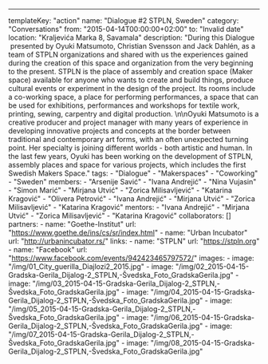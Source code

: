 ---
  templateKey: "action"
  name: "Dialogue #2 STPLN, Sweden"
  category: "Conversations"
  from: "2015-04-14T00:00:00+02:00"
  to: "Invalid date"
  location: "Kraljevića Marka 8, Savamala"
  description: "During this Dialogue  presented by Oyuki Matsumoto, Christian Svensson and Jack Dahlén, as a team of STPLN organizations and shared with us the experiences gained during the creation of this space and organization from the very beginning to the present. STPLN is the place of assembly and creation space (Maker space) available for anyone who wants to create and build things, produce cultural events or experiment in the design of the project. Its rooms include a co-working space, a place for performing performances, a space that can be used for exhibitions, performances and workshops for textile work, printing, sewing, carpentry and digital production. \n\nOyuki Matsumoto is a creative producer and project manager with many years of experience in developing innovative projects and concepts at the border between traditional and contemporary art forms, with an often unexpected turning point. Her specialty is joining different worlds - both artistic and human. In the last few years, Oyuki has been working on the development of STPLN, assembly places and space for various projects, which includes the first Swedish Makers Space."
  tags: 
    - "Dialogue"
    - "Makerspaces"
    - "Coworking"
    - "Sweden"
  members: 
    - "Arsenije Savić"
    - "Ivana Andrejić"
    - "Nina Vujasin"
    - "Simon Marić"
    - "Mirjana Utvić"
    - "Zorica Milisavljević"
    - "Katarina Kragović"
    - "Olivera Petrović"
    - "Ivana Andrejić"
    - "Mirjana Utvić"
    - "Zorica Milisavljević"
    - "Katarina Kragović"
  mentors: 
    - "Ivana Andrejić"
    - "Mirjana Utvić"
    - "Zorica Milisavljević"
    - "Katarina Kragović"
  collaborators: []
  partners: 
    - 
      name: "Goethe-Institut"
      url: "https://www.goethe.de/ins/cs/sr/index.html"
    - 
      name: "Urban Incubator"
      url: "http://urbanincubator.rs/"
  links: 
    - 
      name: "STPLN"
      url: "https://stpln.org"
    - 
      name: "Facebook"
      url: "https://www.facebook.com/events/942423465797572/"
  images: 
    - 
      image: "/img/01_City_guerilla_Diajlozi2_2015.jpg"
    - 
      image: "/img/02_2015-04-15-Gradska-Gerila_Dijalog-2_STPLN,-Švedska_Foto_GradskaGerila.jpg"
    - 
      image: "/img/03_2015-04-15-Gradska-Gerila_Dijalog-2_STPLN,-Švedska_Foto_GradskaGerila.jpg"
    - 
      image: "/img/04_2015-04-15-Gradska-Gerila_Dijalog-2_STPLN,-Švedska_Foto_GradskaGerila.jpg"
    - 
      image: "/img/05_2015-04-15-Gradska-Gerila_Dijalog-2_STPLN,-Švedska_Foto_GradskaGerila.jpg"
    - 
      image: "/img/06_2015-04-15-Gradska-Gerila_Dijalog-2_STPLN,-Švedska_Foto_GradskaGerila.jpg"
    - 
      image: "/img/07_2015-04-15-Gradska-Gerila_Dijalog-2_STPLN,-Švedska_Foto_GradskaGerila.jpg"
    - 
      image: "/img/08_2015-04-15-Gradska-Gerila_Dijalog-2_STPLN,-Švedska_Foto_GradskaGerila.jpg"
